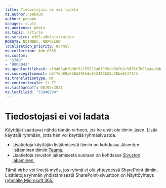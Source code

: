 ```yaml
---
title: Tiedostojasi ei voi ladata
ms.author: pebaum
author: pebaum
manager: scotv
ms.audience: Admin
ms.topic: article
ms.service: o365-administration
ROBOTS: NOINDEX, NOFOLLOW
localization_priority: Normal
ms.collection: Adm_O365
ms.custom:
- "5748"
- "9003042"
ms.openlocfilehash: ef9466abf9d0f31255729a6f935cb502b9c5676f7b25eaae8dd299e0788ecd81
ms.sourcegitcommit: b5f7da89a650d2915dc652449623c78be6247175
ms.translationtype: MT
ms.contentlocale: fi-FI
ms.lasthandoff: 08/05/2021
ms.locfileid: "53940204"
---
```

# <a name="we-cant-get-your-files"></a>Tiedostojasi ei voi ladata

Käyttäjät saattavat nähdä tämän virheen, jos he eivät ole tiimin jäsen. Lisää käyttäjä ryhmään, jotta hän voi käyttää ryhmäsivustoa.

- Lisätietoja käyttäjän lisäämisestä tiimiin on kohdassa Jäsenten lisääminen tiimiin [Teams.](https://support.office.com/article/add-people-to-a-team-aff2249d-b456-4bc3-81e7-52327b6b38e9)
- Lisätietoja sivuston jakamisesta suoraan on kohdassa [Sivuston jakaminen.](https://support.office.com/article/Share-a-site-958771A8-D041-4EB8-B51C-AFEA2EAE3658)

Tämä virhe voi ilmetä myös, jos ryhmä ei ole yhteydessä SharePoint tiimiin. Lisätietoja ryhmän yhdistämisestä SharePoint-sivustoon on Näyttöyhteys [ryhmälle Microsoft 365.](https://docs.microsoft.com/sharepoint/dev/transform/modernize-connect-to-office365-group)